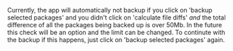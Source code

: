 
Currently, the app will automatically not backup if you click on 'backup selected packages' and you didn't click on 'calculate file diffs' *and* the total difference of all the packages being backed up is over 50Mb. In the future this check will be an option and the limit can be changed. To continute with the backup if this happens, just click on 'backup selected packages' again.
